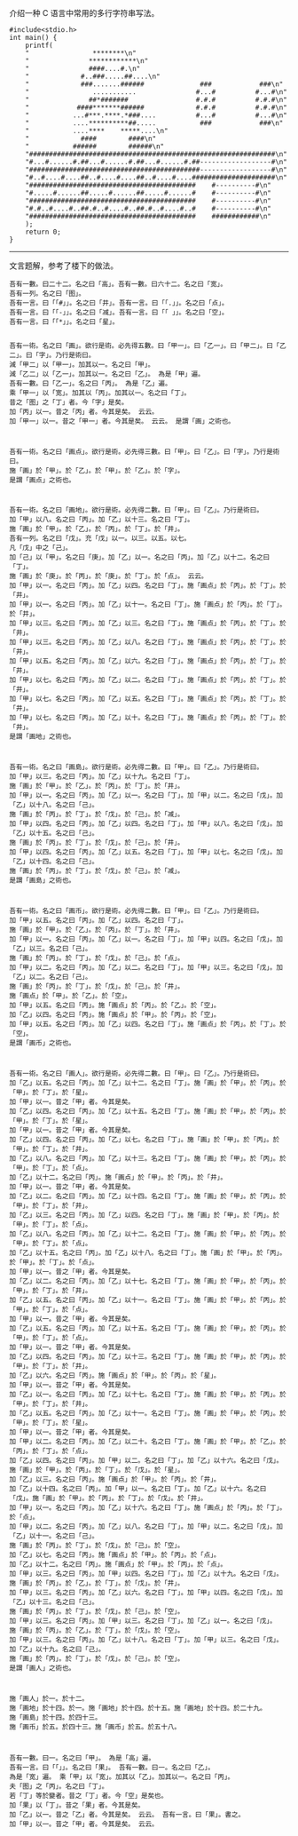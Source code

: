 <p>介绍一种 C 语言中常用的多行字符串写法。</p>
<pre><code class="language-cpp" data-rendered-lang="cpp"><span class="hljs-meta">#<span class="hljs-meta-keyword">include</span><span class="hljs-meta-string">&lt;stdio.h&gt;</span></span>
<span class="hljs-function"><span class="hljs-keyword">int</span> <span class="hljs-title">main</span><span class="hljs-params">()</span> </span>{
    <span class="hljs-built_in">printf</span>(
    <span class="hljs-string">"                ********\n"</span>
    <span class="hljs-string">"               ************\n"</span>
    <span class="hljs-string">"               ####....#.\n"</span>
    <span class="hljs-string">"             #..###.....##....\n"</span>
    <span class="hljs-string">"             ###.......######              ###            ###\n"</span>
    <span class="hljs-string">"                ...........               #...#          #...#\n"</span>
    <span class="hljs-string">"               ##*#######                 #.#.#          #.#.#\n"</span>
    <span class="hljs-string">"            ####*******######             #.#.#          #.#.#\n"</span>
    <span class="hljs-string">"           ...#***.****.*###....          #...#          #...#\n"</span>
    <span class="hljs-string">"           ....**********##.....           ###            ###\n"</span>
    <span class="hljs-string">"           ....****    *****....\n"</span>
    <span class="hljs-string">"             ####        ####\n"</span>
    <span class="hljs-string">"           ######        ######\n"</span>
    <span class="hljs-string">"##############################################################\n"</span>
    <span class="hljs-string">"#...#......#.##...#......#.##...#......#.##------------------#\n"</span>
    <span class="hljs-string">"###########################################------------------#\n"</span>
    <span class="hljs-string">"#..#....#....##..#....#....##..#....#....#####################\n"</span>
    <span class="hljs-string">"##########################################    #----------#\n"</span>
    <span class="hljs-string">"#.....#......##.....#......##.....#......#    #----------#\n"</span>
    <span class="hljs-string">"##########################################    #----------#\n"</span>
    <span class="hljs-string">"#.#..#....#..##.#..#....#..##.#..#....#..#    #----------#\n"</span>
    <span class="hljs-string">"##########################################    ############\n"</span>
    );
    <span class="hljs-keyword">return</span> <span class="hljs-number">0</span>;
}
</code></pre>
<hr>
<p>文言题解，参考了楼下的做法。</p>
<pre><code data-rendered-lang="1c">吾有一數。曰二十二。名之曰「高」。吾有一數。曰六十二。名之曰「宽」。
吾有一列。名之曰「图」。
吾有一言。曰「「<span class="hljs-meta">#」」。名之曰「井」。吾有一言。曰「「.」」。名之曰「点」。</span>
吾有一言。曰「「-」」。名之曰「减」。吾有一言。曰「「 」」。名之曰「空」。
吾有一言。曰「「*」」。名之曰「星」。

吾有一術。名之曰「画」。欲行是術。必先得五數。曰「甲一」。曰「乙一」。曰「甲二」。曰「乙二」。曰「字」。乃行是術曰。
	減「甲二」以「甲一」。加其以一。名之曰「甲」。
	減「乙二」以「乙一」。加其以一。名之曰「乙」。
	為是「甲」遍。
		吾有一數。曰「乙一」。名之曰「丙」。
		為是「乙」遍。
			乘「甲一」以「宽」。加其以「丙」。加其以一。名之曰「丁」。
			昔之「图」之「丁」者。今「字」是矣。
			加「丙」以一。昔之「丙」者。今其是矣。
		云云。
		加「甲一」以一。昔之「甲一」者。今其是矣。
	云云。
是謂「画」之術也。

吾有一術。名之曰「画点」。欲行是術。必先得三數。曰「甲」。曰「乙」。曰「字」。乃行是術曰。
	施「画」於「甲」。於「乙」。於「甲」。於「乙」。於「字」。
是謂「画点」之術也。

吾有一術。名之曰「画地」。欲行是術。必先得二數。曰「甲」。曰「乙」。乃行是術曰。
	加「甲」以八。名之曰「丙」。加「乙」以十三。名之曰「丁」。
	施「画」於「甲」。於「乙」。於「丙」。於「丁」。於「井」。
	吾有一列。名之曰「戊」。充「戊」以一。以三。以五。以七。
	凡「戊」中之「己」。
		加「己」以「甲」。名之曰「庚」。加「乙」以一。名之曰「丙」。加「乙」以十二。名之曰「丁」。
		施「画」於「庚」。於「丙」。於「庚」。於「丁」。於「点」。
	云云。
	加「甲」以一。名之曰「丙」。加「乙」以四。名之曰「丁」。施「画点」於「丙」。於「丁」。於「井」。
	加「甲」以一。名之曰「丙」。加「乙」以十一。名之曰「丁」。施「画点」於「丙」。於「丁」。於「井」。
	加「甲」以三。名之曰「丙」。加「乙」以三。名之曰「丁」。施「画点」於「丙」。於「丁」。於「井」。
	加「甲」以三。名之曰「丙」。加「乙」以八。名之曰「丁」。施「画点」於「丙」。於「丁」。於「井」。
	加「甲」以五。名之曰「丙」。加「乙」以六。名之曰「丁」。施「画点」於「丙」。於「丁」。於「井」。
	加「甲」以七。名之曰「丙」。加「乙」以二。名之曰「丁」。施「画点」於「丙」。於「丁」。於「井」。
	加「甲」以七。名之曰「丙」。加「乙」以五。名之曰「丁」。施「画点」於「丙」。於「丁」。於「井」。
	加「甲」以七。名之曰「丙」。加「乙」以十。名之曰「丁」。施「画点」於「丙」。於「丁」。於「井」。
是謂「画地」之術也。

吾有一術。名之曰「画島」。欲行是術。必先得二數。曰「甲」。曰「乙」。乃行是術曰。
	加「甲」以三。名之曰「丙」。加「乙」以十九。名之曰「丁」。
	施「画」於「甲」。於「乙」。於「丙」。於「丁」。於「井」。
	加「甲」以一。名之曰「丙」。加「乙」以一。名之曰「丁」。加「甲」以二。名之曰「戊」。加「乙」以十八。名之曰「己」。
	施「画」於「丙」。於「丁」。於「戊」。於「己」。於「减」。
	加「甲」以四。名之曰「丙」。加「乙」以四。名之曰「丁」。加「甲」以八。名之曰「戊」。加「乙」以十五。名之曰「己」。
	施「画」於「丙」。於「丁」。於「戊」。於「己」。於「井」。
	加「甲」以四。名之曰「丙」。加「乙」以五。名之曰「丁」。加「甲」以七。名之曰「戊」。加「乙」以十四。名之曰「己」。
	施「画」於「丙」。於「丁」。於「戊」。於「己」。於「减」。
是謂「画島」之術也。

吾有一術。名之曰「画币」。欲行是術。必先得二數。曰「甲」。曰「乙」。乃行是術曰。
	加「甲」以五。名之曰「丙」。加「乙」以四。名之曰「丁」。
	施「画」於「甲」。於「乙」。於「丙」。於「丁」。於「井」。
	加「甲」以一。名之曰「丙」。加「乙」以一。名之曰「丁」。加「甲」以四。名之曰「戊」。加「乙」以三。名之曰「己」。
	施「画」於「丙」。於「丁」。於「戊」。於「己」。於「点」。
	加「甲」以二。名之曰「丙」。加「乙」以二。名之曰「丁」。加「甲」以三。名之曰「戊」。加「乙」以二。名之曰「己」。
	施「画」於「丙」。於「丁」。於「戊」。於「己」。於「井」。
	施「画点」於「甲」。於「乙」。於「空」。
	加「甲」以五。名之曰「丙」。施「画点」於「丙」。於「乙」。於「空」。
	加「乙」以四。名之曰「丙」。施「画点」於「甲」。於「丙」。於「空」。
	加「甲」以五。名之曰「丙」。加「乙」以四。名之曰「丁」。施「画点」於「丙」。於「丁」。於「空」。
是謂「画币」之術也。

吾有一術。名之曰「画人」。欲行是術。必先得二數。曰「甲」。曰「乙」。乃行是術曰。
	加「乙」以五。名之曰「丙」。加「乙」以十二。名之曰「丁」。施「画」於「甲」。於「丙」。於「甲」。於「丁」。於「星」。
	加「甲」以一。昔之「甲」者。今其是矣。
	加「乙」以四。名之曰「丙」。加「乙」以十五。名之曰「丁」。施「画」於「甲」。於「丙」。於「甲」。於「丁」。於「星」。
	加「甲」以一。昔之「甲」者。今其是矣。
	加「乙」以四。名之曰「丙」。加「乙」以七。名之曰「丁」。施「画」於「甲」。於「丙」。於「甲」。於「丁」。於「井」。
	加「乙」以八。名之曰「丙」。加「乙」以十三。名之曰「丁」。施「画」於「甲」。於「丙」。於「甲」。於「丁」。於「点」。
	加「乙」以十二。名之曰「丙」。施「画点」於「甲」。於「丙」。於「井」。
	加「甲」以一。昔之「甲」者。今其是矣。
	加「乙」以二。名之曰「丙」。加「乙」以十四。名之曰「丁」。施「画」於「甲」。於「丙」。於「甲」。於「丁」。於「井」。
	加「乙」以三。名之曰「丙」。加「乙」以四。名之曰「丁」。施「画」於「甲」。於「丙」。於「甲」。於「丁」。於「点」。
	加「乙」以八。名之曰「丙」。加「乙」以十二。名之曰「丁」。施「画」於「甲」。於「丙」。於「甲」。於「丁」。於「点」。
	加「乙」以十五。名之曰「丙」。加「乙」以十八。名之曰「丁」。施「画」於「甲」。於「丙」。於「甲」。於「丁」。於「点」。
	加「甲」以一。昔之「甲」者。今其是矣。
	加「乙」以二。名之曰「丙」。加「乙」以十七。名之曰「丁」。施「画」於「甲」。於「丙」。於「甲」。於「丁」。於「井」。
	加「乙」以五。名之曰「丙」。加「乙」以十一。名之曰「丁」。施「画」於「甲」。於「丙」。於「甲」。於「丁」。於「点」。
	加「甲」以一。昔之「甲」者。今其是矣。
	加「乙」以五。名之曰「丙」。加「乙」以十五。名之曰「丁」。施「画」於「甲」。於「丙」。於「甲」。於「丁」。於「点」。
	加「甲」以一。昔之「甲」者。今其是矣。
	加「乙」以四。名之曰「丙」。加「乙」以十三。名之曰「丁」。施「画」於「甲」。於「丙」。於「甲」。於「丁」。於「井」。
	加「乙」以六。名之曰「丙」。施「画点」於「甲」。於「丙」。於「星」。
	加「甲」以一。昔之「甲」者。今其是矣。
	加「乙」以一。名之曰「丙」。加「乙」以十七。名之曰「丁」。施「画」於「甲」。於「丙」。於「甲」。於「丁」。於「井」。
	加「乙」以五。名之曰「丙」。加「乙」以十一。名之曰「丁」。施「画」於「甲」。於「丙」。於「甲」。於「丁」。於「星」。
	加「甲」以一。昔之「甲」者。今其是矣。
	加「甲」以二。名之曰「丙」。加「乙」以二十。名之曰「丁」。施「画」於「甲」。於「乙」。於「丙」。於「丁」。於「点」。
	加「乙」以四。名之曰「丙」。加「甲」以二。名之曰「丁」。加「乙」以十六。名之曰「戊」。施「画」於「甲」。於「丙」。於「丁」。於「戊」。於「星」。
	加「乙」以三。名之曰「丙」。施「画点」於「甲」。於「丙」。於「井」。
	加「乙」以十四。名之曰「丙」。加「甲」以一。名之曰「丁」。加「乙」以十六。名之曰「戊」。施「画」於「甲」。於「丙」。於「丁」。於「戊」。於「井」。
	加「甲」以一。名之曰「丙」。加「乙」以十六。名之曰「丁」。施「画点」於「丙」。於「丁」。於「点」。
	加「甲」以二。名之曰「丙」。加「乙」以八。名之曰「丁」。加「甲」以二。名之曰「戊」。加「乙」以十一。名之曰「己」。
	施「画」於「丙」。於「丁」。於「戊」。於「己」。於「空」。
	加「乙」以七。名之曰「丙」。施「画点」於「甲」。於「丙」。於「点」。
	加「乙」以十二。名之曰「丙」。施「画点」於「甲」。於「丙」。於「点」。
	加「甲」以三。名之曰「丙」。加「甲」以四。名之曰「丁」。加「乙」以十九。名之曰「戊」。
	施「画」於「丙」。於「乙」。於「丁」。於「戊」。於「井」。
	加「甲」以三。名之曰「丙」。加「乙」以六。名之曰「丁」。加「甲」以四。名之曰「戊」。加「乙」以十三。名之曰「己」。
	施「画」於「丙」。於「丁」。於「戊」。於「己」。於「空」。
	加「甲」以三。名之曰「丙」。加「甲」以三。名之曰「丁」。加「乙」以一。名之曰「戊」。
	施「画」於「丙」。於「乙」。於「丁」。於「戊」。於「空」。
	加「甲」以三。名之曰「丙」。加「乙」以十八。名之曰「丁」。加「甲」以三。名之曰「戊」。加「乙」以十九。名之曰「己」。
	施「画」於「丙」。於「丁」。於「戊」。於「己」。於「空」。
是謂「画人」之術也。

施「画人」於一。於十二。
施「画地」於十四。於一。施「画地」於十四。於十五。施「画地」於十四。於二十九。
施「画島」於十四。於四十三。
施「画币」於五。於四十三。施「画币」於五。於五十八。

吾有一數。曰一。名之曰「甲」。
為是「高」遍。
	吾有一言。曰「「」」。名之曰「果」。
	吾有一數。曰一。名之曰「乙」。
	為是「宽」遍。
		乘「甲」以「宽」。加其以「乙」。加其以一。名之曰「丙」。
		夫「图」之「丙」。名之曰「丁」。
		若「丁」等於變者。昔之「丁」者。今「空」是矣也。
		加「果」以「丁」。昔之「果」者。今其是矣。
		加「乙」以一。昔之「乙」者。今其是矣。
	云云。
	吾有一言。曰「果」。書之。
	加「甲」以一。昔之「甲」者。今其是矣。
云云。
</code></pre>
